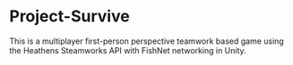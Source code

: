 # Project-Survive

This is a multiplayer first-person perspective teamwork based game using the Heathens Steamworks API with FishNet networking in Unity. 